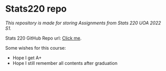 # Stats220 repo

*This repository is made for storing Assignments from Stats 220 UOA 2022 S1.*

Stats 220 GitHub Repo url: [Click me](https://jackhh7297.github.io/Stats220/).

Some wishes for this course:
- Hope I get A+
- Hope I still remember all contents after graduation
